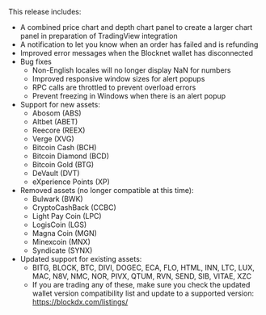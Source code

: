 This release includes:

* A combined price chart and depth chart panel to create a larger chart panel in preparation of TradingView integration
* A notification to let you know when an order has failed and is refunding
* Improved error messages when the Blocknet wallet has disconnected
* Bug fixes
    * Non-English locales will no longer display NaN for numbers
    * Improved responsive window sizes for alert popups
    * RPC calls are throttled to prevent overload errors  
    * Prevent freezing in Windows when there is an alert popup
* Support for new assets:
    * Abosom (ABS)
    * Altbet (ABET)
    * Reecore (REEX)
    * Verge (XVG)
    * Bitcoin Cash (BCH)
    * Bitcoin Diamond (BCD)
    * Bitcoin Gold (BTG)
    * DeVault (DVT)
    * eXperience Points (XP)
* Removed assets (no longer compatible at this time):
    * Bulwark (BWK)
    * CryptoCashBack (CCBC)
    * Light Pay Coin (LPC)
    * LogisCoin (LGS)
    * Magna Coin (MGN)
    * Minexcoin (MNX)
    * Syndicate (SYNX)
* Updated support for existing assets:
    * BITG, BLOCK, BTC, DIVI, DOGEC, ECA, FLO, HTML, INN, LTC, LUX, MAC, N8V, NMC, NOR, PIVX, QTUM, RVN, SEND, SIB, VITAE, XZC
    * If you are trading any of these, make sure you check the updated wallet version compatibility list and update to a supported version: https://blockdx.com/listings/